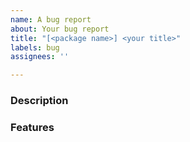 ```yaml
---
name: A bug report
about: Your bug report
title: "[<package name>] <your title>"
labels: bug
assignees: ''

---
```


### Description

### Features
